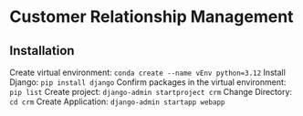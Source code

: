 # Customer Relationship Management

## Installation

Create virtual environment: `conda create --name vEnv python=3.12`
Install Django: `pip install django`
Confirm packages in the virtual environment: `pip list`
Create project: `django-admin startproject crm`
Change Directory: `cd crm`
Create Application: `django-admin startapp webapp`
